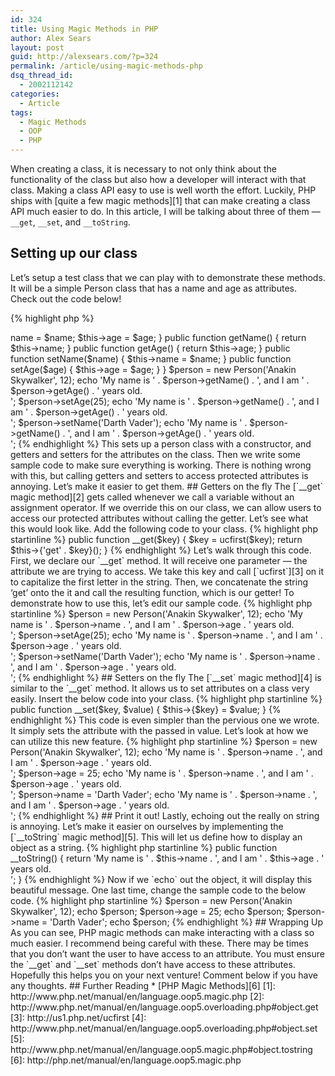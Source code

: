 ```yaml
---
id: 324
title: Using Magic Methods in PHP
author: Alex Sears
layout: post
guid: http://alexsears.com/?p=324
permalink: /article/using-magic-methods-php
dsq_thread_id:
  - 2002112142
categories:
  - Article
tags:
  - Magic Methods
  - OOP
  - PHP
---
```

When creating a class, it is necessary to not only think about the functionality of the class but also how a developer will interact with that class. Making a class API easy to use is well worth the effort. Luckily, PHP ships with [quite a few magic methods][1] that can make creating a class API much easier to do. In this article, I will be talking about three of them &#8212; `__get`, `__set`, and `__toString`.

<!--more-->

## Setting up our class

Let&#8217;s setup a test class that we can play with to demonstrate these methods. It will be a simple Person class that has a name and age as attributes. Check out the code below!

{% highlight php %}
<?php

class Person {
    protected $name;
    protected $age;

    public function __construct($name, $age)
    {
        $this->name = $name;
        $this->age = $age;
    }

    public function getName()
    {
        return $this->name;
    }

    public function getAge()
    {
        return $this->age;
    }

    public function setName($name)
    {
        $this->name = $name;
    }

    public function setAge($age)
    {
        $this->age = $age;
    }
}

$person = new Person('Anakin Skywalker', 12);
echo 'My name is ' . $person->getName() . ', and I am ' . $person->getAge() . ' years old.<br>';
$person->setAge(25);
echo 'My name is ' . $person->getName() . ', and I am ' . $person->getAge() . ' years old.<br>';
$person->setName('Darth Vader');
echo 'My name is ' . $person->getName() . ', and I am ' . $person->getAge() . ' years old.<br>';
{% endhighlight %}

This sets up a person class with a constructor, and getters and setters for the attributes on the class. Then we write some sample code to make sure everything is working. There is nothing wrong with this, but calling getters and setters to access protected attributes is annoying. Let&#8217;s make it easier to get them.

## Getters on the fly

The [`__get` magic method][2] gets called whenever we call a variable without an assignment operator. If we override this on our class, we can allow users to access our protected attributes without calling the getter. Let&#8217;s see what this would look like. Add the following code to your class.

{% highlight php startinline %}
public function __get($key)
{
    $key = ucfirst($key);
    return $this->{'get' . $key}();
}
{% endhighlight %}

Let&#8217;s walk through this code. First, we declare our `__get` method. It will receive one parameter &#8212; the attribute we are trying to access. We take this key and call [`ucfirst`][3] on it to capitalize the first letter in the string. Then, we concatenate the string &#8216;get&#8217; onto the it and call the resulting function, which is our getter!

To demonstrate how to use this, let&#8217;s edit our sample code.

{% highlight php startinline %}
$person = new Person('Anakin Skywalker', 12);
echo 'My name is ' . $person->name . ', and I am ' . $person->age . ' years old.<br>';
$person->setAge(25);
echo 'My name is ' . $person->name . ', and I am ' . $person->age . ' years old.<br>';
$person->setName('Darth Vader');
echo 'My name is ' . $person->name . ', and I am ' . $person->age . ' years old.<br>';
{% endhighlight %}

## Setters on the fly

The [`__set` magic method][4] is similar to the `__get` method. It allows us to set attributes on a class very easily. Insert the below code into your class.

{% highlight php startinline %}
public function __set($key, $value)
{
    $this->{$key} = $value;
}
{% endhighlight %}

This code is even simpler than the pervious one we wrote. It simply sets the attribute with the passed in value. Let&#8217;s look at how we can utilize this new feature.

{% highlight php startinline %}
$person = new Person('Anakin Skywalker', 12);
echo 'My name is ' . $person->name . ', and I am ' . $person->age . ' years old.<br>';
$person->age = 25;
echo 'My name is ' . $person->name . ', and I am ' . $person->age . ' years old.<br>';
$person->name = 'Darth Vader';
echo 'My name is ' . $person->name . ', and I am ' . $person->age . ' years old.<br>';
{% endhighlight %}

## Print it out!

Lastly, echoing out the really on string is annoying. Let&#8217;s make it easier on ourselves by implementing the [`__toString` magic method][5]. This will let us define how to display an object as a string.

{% highlight php startinline %}
public function __toString()
{
    return 'My name is ' . $this->name . ', and I am ' . $this->age . ' years old.<br>';
}
{% endhighlight %}

Now if we `echo` out the object, it will display this beautiful message. One last time, change the sample code to the below code.

{% highlight php startinline %}
$person = new Person('Anakin Skywalker', 12);
echo $person;
$person->age = 25;
echo $person;
$person->name = 'Darth Vader';
echo $person;
{% endhighlight %}

## Wrapping Up

As you can see, PHP magic methods can make interacting with a class so much easier. I recommend being careful with these. There may be times that you don&#8217;t want the user to have access to an attribute. You must ensure the `__get` and `__set` methods don&#8217;t have access to these attributes. Hopefully this helps you on your next venture! Comment below if you have any thoughts.

## Further Reading

  * [PHP Magic Methods][6]

 [1]: http://www.php.net/manual/en/language.oop5.magic.php
 [2]: http://www.php.net/manual/en/language.oop5.overloading.php#object.get
 [3]: http://us1.php.net/ucfirst
 [4]: http://www.php.net/manual/en/language.oop5.overloading.php#object.set
 [5]: http://www.php.net/manual/en/language.oop5.magic.php#object.tostring
 [6]: http://php.net/manual/en/language.oop5.magic.php